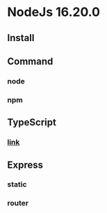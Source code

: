# NodeJs 16.20.0

## Install

## Command

### node

### npm

## TypeScript

### [link](https://blog.csdn.net/u013919171/article/details/113520556)

## Express

### static

### router
